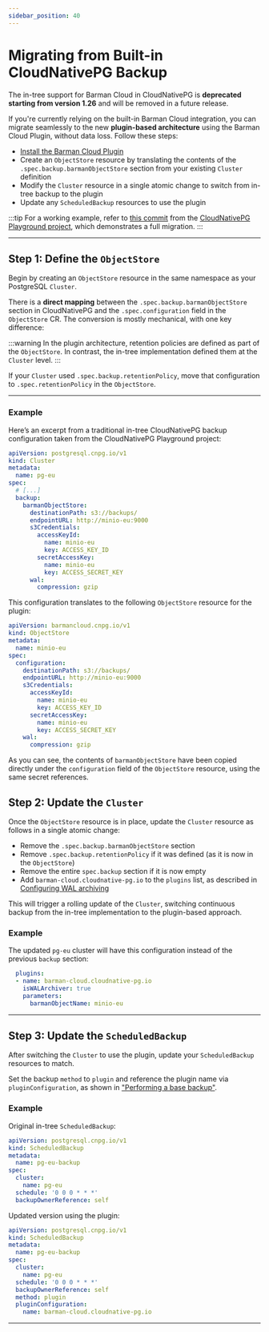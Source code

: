 ```yaml
---
sidebar_position: 40
---
```


# Migrating from Built-in CloudNativePG Backup

<!-- SPDX-License-Identifier: CC-BY-4.0 -->

The in-tree support for Barman Cloud in CloudNativePG is **deprecated starting
from version 1.26** and will be removed in a future release.

If you're currently relying on the built-in Barman Cloud integration, you can
migrate seamlessly to the new **plugin-based architecture** using the Barman
Cloud Plugin, without data loss. Follow these steps:

- [Install the Barman Cloud Plugin](installation.md)
- Create an `ObjectStore` resource by translating the contents of the
  `.spec.backup.barmanObjectStore` section from your existing `Cluster`
  definition
- Modify the `Cluster` resource in a single atomic change to switch from
  in-tree backup to the plugin
- Update any `ScheduledBackup` resources to use the plugin

:::tip
For a working example, refer to [this commit](https://github.com/cloudnative-pg/cnpg-playground/commit/596f30e252896edf8f734991c3538df87630f6f7)
from the [CloudNativePG Playground project](https://github.com/cloudnative-pg/cnpg-playground),
which demonstrates a full migration.
:::

---

## Step 1: Define the `ObjectStore`

Begin by creating an `ObjectStore` resource in the same namespace as your
PostgreSQL `Cluster`.

There is a **direct mapping** between the `.spec.backup.barmanObjectStore`
section in CloudNativePG and the `.spec.configuration` field in the
`ObjectStore` CR. The conversion is mostly mechanical, with one key difference:

:::warning
In the plugin architecture, retention policies are defined as part of the `ObjectStore`.
In contrast, the in-tree implementation defined them at the `Cluster` level.
:::

If your `Cluster` used `.spec.backup.retentionPolicy`, move that configuration
to `.spec.retentionPolicy` in the `ObjectStore`.

---

### Example

Here’s an excerpt from a traditional in-tree CloudNativePG backup configuration
taken from the CloudNativePG Playground project:

```yaml
apiVersion: postgresql.cnpg.io/v1
kind: Cluster
metadata:
  name: pg-eu
spec:
  # [...]
  backup:
    barmanObjectStore:
      destinationPath: s3://backups/
      endpointURL: http://minio-eu:9000
      s3Credentials:
        accessKeyId:
          name: minio-eu
          key: ACCESS_KEY_ID
        secretAccessKey:
          name: minio-eu
          key: ACCESS_SECRET_KEY
      wal:
        compression: gzip
```

This configuration translates to the following `ObjectStore` resource for the
plugin:

```yaml
apiVersion: barmancloud.cnpg.io/v1
kind: ObjectStore
metadata:
  name: minio-eu
spec:
  configuration:
    destinationPath: s3://backups/
    endpointURL: http://minio-eu:9000
    s3Credentials:
      accessKeyId:
        name: minio-eu
        key: ACCESS_KEY_ID
      secretAccessKey:
        name: minio-eu
        key: ACCESS_SECRET_KEY
    wal:
      compression: gzip
```

As you can see, the contents of `barmanObjectStore` have been copied directly
under the `configuration` field of the `ObjectStore` resource, using the same
secret references.

## Step 2: Update the `Cluster`

Once the `ObjectStore` resource is in place, update the `Cluster` resource as
follows in a single atomic change:

- Remove the `.spec.backup.barmanObjectStore` section
- Remove `.spec.backup.retentionPolicy` if it was defined (as it is now in the
  `ObjectStore`)
- Remove the entire `spec.backup` section if it is now empty
- Add `barman-cloud.cloudnative-pg.io` to the `plugins` list, as described in
  [Configuring WAL archiving](usage.md#configuring-wal-archiving)

This will trigger a rolling update of the `Cluster`, switching continuous
backup from the in-tree implementation to the plugin-based approach.

### Example

The updated `pg-eu` cluster will have this configuration instead of the
previous `backup` section:

```yaml
  plugins:
  - name: barman-cloud.cloudnative-pg.io
    isWALArchiver: true
    parameters:
      barmanObjectName: minio-eu
```

---

## Step 3: Update the `ScheduledBackup`

After switching the `Cluster` to use the plugin, update your `ScheduledBackup`
resources to match.

Set the backup `method` to `plugin` and reference the plugin name via
`pluginConfiguration`, as shown in ["Performing a base backup"](usage.md#performing-a-base-backup).

### Example

Original in-tree `ScheduledBackup`:

```yaml
apiVersion: postgresql.cnpg.io/v1
kind: ScheduledBackup
metadata:
  name: pg-eu-backup
spec:
  cluster:
    name: pg-eu
  schedule: '0 0 0 * * *'
  backupOwnerReference: self
```

Updated version using the plugin:

```yaml
apiVersion: postgresql.cnpg.io/v1
kind: ScheduledBackup
metadata:
  name: pg-eu-backup
spec:
  cluster:
    name: pg-eu
  schedule: '0 0 0 * * *'
  backupOwnerReference: self
  method: plugin
  pluginConfiguration:
    name: barman-cloud.cloudnative-pg.io
```

---
